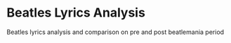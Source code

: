 # Beatles Lyrics Analysis
Beatles lyrics analysis and comparison on pre and post beatlemania period
